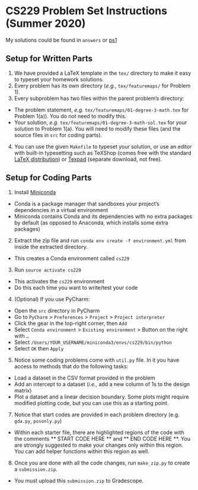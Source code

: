 # CS229 Problem Set Instructions (Summer 2020)

My solutions could be found in `answers` or [ps1](ps1.ipynb)

## Setup for Written Parts

1. We have provided a LaTeX template in the `tex/` directory to make it easy to typeset your homework solutions.
2. Every problem has its own directory (*e.g.,* `tex/featuremaps/` for Problem 1).
3. Every subproblem has two files within the parent problem’s directory:
  - The problem statement, *e.g.* `tex/featuremaps/01-degree-3-math.tex` for Problem 1(a)). You do not need to modify this.
  - Your solution, *e.g.* `tex/featuremaps/01-degree-3-math-sol.tex` for your solution to Problem 1(a). You will need to modify these files (and the source files in `src` for coding parts).
4. You can use the given `Makefile` to typeset your solution, or use an editor with built-in typesetting such as TeXShop (comes free with the standard [LaTeX distribution](https://www.latex-project.org/get/)) or [Texpad](https://www.texpad.com/) (separate download, not free).

## Setup for Coding Parts

1. Install [Miniconda](https://docs.conda.io/en/latest/miniconda.html)
  - Conda is a package manager that sandboxes your project’s dependencies in a virtual environment
  - Miniconda contains Conda and its dependencies with no extra packages by default (as opposed to Anaconda, which installs some extra packages)
2. Extract the zip file and run `conda env create -f environment.yml` from inside the extracted directory.
  - This creates a Conda environment called `cs229`
3. Run `source activate cs229`
  - This activates the `cs229` environment
  - Do this each time you want to write/test your code
4. (Optional) If you use PyCharm:
  - Open the `src` directory in PyCharm
  - Go to `PyCharm` > `Preferences` > `Project` > `Project interpreter`
  - Click the gear in the top-right corner, then `Add`
  - Select `Conda environment` > `Existing environment` > Button on the right with `…`
  - Select `/Users/YOUR_USERNAME/miniconda3/envs/cs229/bin/python`
  - Select `OK` then `Apply`
5. Notice some coding problems come with `util.py` file. In it you have access to methods that do the following tasks:
  - Load a dataset in the CSV format provided in the problem
  - Add an intercept to a dataset (*i.e.,* add a new column of 1s to the design matrix)
  - Plot a dataset and a linear decision boundary. Some plots might require modified plotting code, but you can use this as a starting point.
7. Notice that start codes are provided in each problem directory (e.g. `gda.py`, `posonly.py`)
  - Within each starter file, there are highlighted regions of the code with the comments ** START CODE HERE ** and ** END CODE HERE **. You are strongly suggested to make your changes only within this region. You can add helper functions within this region as well.
8. Once you are done with all the code changes, run `make_zip.py` to create a `submission.zip`.
  - You must upload this `submission.zip` to Gradescope.
